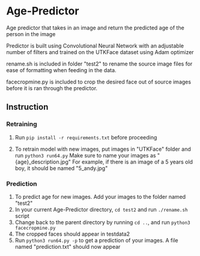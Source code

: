 # Age-Predictor
Age predictor that takes in an image and return the predicted age of the person in the image

Predictor is built using Convolutional Neural Network with an adjustable number of filters and trained on the UTKFace dataset using Adam optimizer

rename.sh is included in folder "test2" to rename the source image files for ease of formatting when feeding in the data.

facecropmine.py is included to crop the desired face out of source images before it is ran through the predictor.

## Instruction
### Retraining
1. Run ```pip install -r requirements.txt``` before proceeding

2. To retrain model with new images, put images in "UTKFace" folder and run ```python3 run64.py``` Make sure to name your images as  "{age}_description.jpg"
   For example, if there is an image of a 5 years old boy, it should be named "5_andy.jpg"

### Prediction
1. To predict age for new images. Add your images to the folder named "test2"
2. In your current Age-Predictor directory, ```cd test2``` and run ```./rename.sh``` script
3. Change back to the parent directory by running ```cd ..```, and run ```python3 facecropmine.py```
4. The cropped faces should appear in testdata2
5. Run ```python3 run64.py -p``` to get a prediction of your images. A file named "prediction.txt" should now appear

